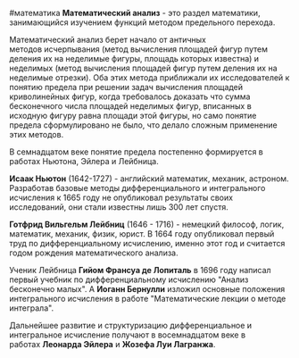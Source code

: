 #математика 
**Математический анализ** - это раздел математики, занимающийся изучением функций методом предельного перехода.  

Математический анализ берет начало от античных методов исчерпывания (метод вычисления площадей фигур путем деления их на неделимые фигуры, площадь которых известна) и неделимых (метод вычисления площадей фигур путем деления их на неделимые отрезки). Оба этих метода приближали их исследователей к понятию предела при решении задач вычисления площадей криволинейных фигур, когда требовалось доказать что сумма бесконечного числа площадей неделимых фигур, вписанных в исходную фигуру равна площади этой фигуры, но само понятие предела сформулировано не было, что делало сложным применение этих методов.

В семнадцатом веке понятие предела постепенно формируется в работах Ньютона, Эйлера и Лейбница.

**Исаак Ньютон** (1642-1727) - английский математик, механик, астроном. Разработав базовые методы дифференциального и интегрального исчисления к 1665 году не опубликовал результаты своих исследований, они стали известны лишь 300 лет спустя.

**Готфрид Вильгельм Лейбниц** (1646 - 1716) - немецкий философ, логик, математик, механик, физик, юрист. В 1664 году опубликовал первый труд по дифференциальному исчислению, именно этот год и считается годом рождения математического анализа.

Ученик Лейбница **Гийом Франсуа де Лопиталь** в 1696 году написал первый учебник по дифференциальному исчислению "Анализ бесконечно малых". А **Иоганн Бернулли** изложил основные положения интегрального исчисления в работе "Математические лекции о методе интеграла".

Дальнейшее развитие и структуризацию дифференциальное и интегральное исчисление получают в восемнадцатом веке в работах **Леонарда Эйлера** и **Жозефа Луи Лагранжа**.